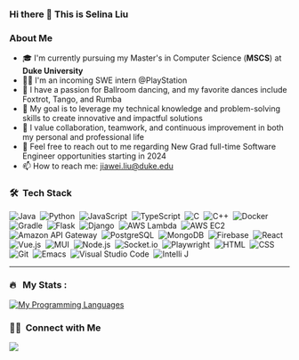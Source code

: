 ### Hi there 👋 This is Selina Liu


### About Me

- 🎓 I'm currently pursuing my Master's in Computer Science (**MSCS**) at **Duke University**
- 👩‍💻 I'm an incoming SWE intern @PlayStation
- 👯 I have a passion for Ballroom dancing, and my favorite dances include Foxtrot, Tango, and Rumba
- 🎯 My goal is to leverage my technical knowledge and problem-solving skills to create innovative and impactful solutions
- 🌟 I value collaboration, teamwork, and continuous improvement in both my personal and professional life
- 💬 Feel free to reach out to me regarding New Grad full-time Software Engineer opportunities starting in 2024
- 📫 How to reach me: jiawei.liu@duke.edu




### 🛠 &nbsp;Tech Stack

![Java](https://img.shields.io/badge/-Java-05122A?style=flat&logo=Java&logoColor=FFA518)&nbsp;
![Python](https://img.shields.io/badge/-Python-05122A?style=flat&logo=python)&nbsp;
![JavaScript](https://img.shields.io/badge/-JavaScript-05122A?style=flat&logo=javascript)&nbsp;
![TypeScript](https://img.shields.io/badge/-TypeScript-05122A?style=flat&logo=TypeScript)&nbsp;
![C](https://img.shields.io/badge/-C-05122A?style=flat&logo=C&logoColor=A8B9CC)&nbsp;
![C++](https://img.shields.io/badge/-C++-05122A?style=flat&logo=C%2B%2B&logoColor=00599C)&nbsp;
![Docker](https://img.shields.io/badge/-Docker-05122A?style=flat&logo=Docker)&nbsp;
![Gradle](https://img.shields.io/badge/-Gradle-05122A?style=flat&logo=Gradle)&nbsp;
![Flask](https://img.shields.io/badge/-Flask-05122A?style=flat&logo=flask)&nbsp;
![Django](https://img.shields.io/badge/-Django-05122A?style=flat&logo=django&logoColor=092E20)&nbsp;
![AWS Lambda](https://img.shields.io/badge/-AWSLambda-05122A?style=flat&logo=awslambda)&nbsp;
![AWS EC2](https://img.shields.io/badge/-AWSEC2-05122A?style=flat&logo=amazonec2)&nbsp;
![Amazon API Gateway](https://img.shields.io/badge/-AmazonAPIGateway-05122A?style=flat&logo=amazonapigateway)&nbsp;
![PostgreSQL](https://img.shields.io/badge/-PostgreSQL-05122A?style=flat&logo=postgresql)&nbsp;
![MongoDB](https://img.shields.io/badge/-MongoDB-05122A?style=flat&logo=mongodb)&nbsp;
![Firebase](https://img.shields.io/badge/-Firebase-05122A?style=flat&logo=firebase)&nbsp;
![React](https://img.shields.io/badge/-React-05122A?style=flat&logo=react)&nbsp;
![Vue.js](https://img.shields.io/badge/-Vue.js-05122A?style=flat&logo=vuedotjs)&nbsp;
![MUI](https://img.shields.io/badge/-MaterialUI-05122A?style=flat&logo=mui)&nbsp;
![Node.js](https://img.shields.io/badge/-Node.js-05122A?style=flat&logo=nodedotjs)&nbsp;
![Socket.io](https://img.shields.io/badge/-Socket.io-05122A?style=flat&logo=socketdotio)&nbsp;
![Playwright](https://img.shields.io/badge/-Playwright-05122A?style=flat&logo=playwright)&nbsp;
![HTML](https://img.shields.io/badge/-HTML-05122A?style=flat&logo=HTML5)&nbsp;
![CSS](https://img.shields.io/badge/-CSS-05122A?style=flat&logo=CSS3&logoColor=1572B6)&nbsp;
![Git](https://img.shields.io/badge/-Git-05122A?style=flat&logo=git)&nbsp;
![Emacs](https://img.shields.io/badge/-Emacs-05122A?style=flat&logo=emacs)&nbsp;
![Visual Studio Code](https://img.shields.io/badge/-Visual%20Studio%20Code-05122A?style=flat&logo=visual-studio-code&logoColor=007ACC)&nbsp;
![Intelli J](https://img.shields.io/badge/-IntelliJ-05122A?style=flat&logo=intellijidea)&nbsp;

----------------------------
### :fire: &nbsp; My Stats :
[![My Programming Languages](https://github-readme-stats-git-masterrstaa-rickstaa.vercel.app/api/top-langs/?username=selinaes&layout=compact&langs_count=10&theme=algolia&custom_title=My%20Programming%20Languages&count_private=true&exclude_repo=TimeInv,Neighborhood&hide=css)](https://github.com/selinaes/github-readme-stats)




### 🤝🏻 &nbsp;Connect with Me

<p align="left">
<a href="https://www.linkedin.com/in/liu-jiawei/"><img src="https://img.shields.io/badge/-Jiawei%20Liu%20(Selina)%20-0077B5?style=flat&logo=Linkedin&logoColor=white"/></a>
</p>
